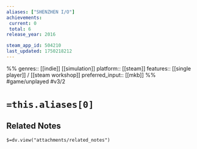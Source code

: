 ```yaml
---
aliases: ["SHENZHEN I/O"]
achievements:
 current: 0
 total: 6
release_year: 2016

steam_app_id: 504210
last_updated: 1750218212
---
```

%%
genres:: [[indie]] [[simulation]]
platform:: [[steam]]
features:: [[single player]] / [[steam workshop]]
preferred_input:: [[mkb]]
%%
#game/unplayed
#v3/2

# `=this.aliases[0]`
## Related Notes
`$=dv.view("attachments/related_notes")`